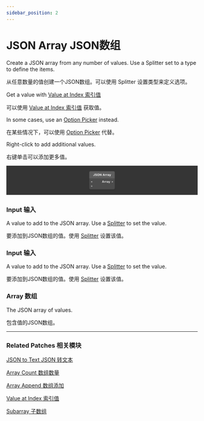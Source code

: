 ```yaml
---
sidebar_position: 2
---
```


# JSON Array JSON数组

Create a JSON array from any number of values. Use a Splitter set to a type to define the items.

从任意数量的值创建一个JSON数组。可以使用 Splitter 设置类型来定义选项。

Get a value with [Value at Index 索引值](./Value%20at%20Index)

可以使用 [Value at Index 索引值](./Value%20at%20Index) 获取值。

In some cases, use an [Option Picker](../Utility/Option%20Picker) instead.

在某些情况下，可以使用 [Option Picker](../Utility/Option%20Picker) 代替。

Right-click to add additional values.

右键单击可以添加更多值。

![Image](./../../static/img/docs/Data/json-array.png)

### Input 输入

A value to add to the JSON array. Use a [Splitter](../Utility/Splitter) to set the value.

要添加到JSON数组的值。使用 [Splitter](../Utility/Splitter) 设置该值。

### Input 输入

A value to add to the JSON array. Use a [Splitter](../Utility/Splitter)  to set the value.

要添加到JSON数组的值。使用 [Splitter](../Utility/Splitter)  设置该值。

### Array 数组

The JSON array of values.

包含值的JSON数组。

------

### Related Patches 相关模块

[JSON to Text JSON 转文本](./JSON%20to%20Text)

[Array Count 数组数量](./Array%20Count)

[Array Append 数组添加](./Array%20Append)

[Value at Index 索引值](./Value%20at%20Index)

[Subarray 子数组](./Subarray)
